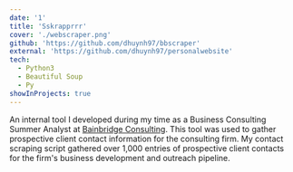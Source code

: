```yaml
---
date: '1'
title: 'Sskrapprrr'
cover: './webscraper.png'
github: 'https://github.com/dhuynh97/bbscraper'
external: 'https://github.com/dhuynh97/personalwebsite'
tech:
  - Python3
  - Beautiful Soup
  - Py
showInProjects: true
---
```


An internal tool I developed during my time as a Business Consulting Summer Analyst at [Bainbridge Consulting](https://bainbridgeconsulting.com). This tool was used to gather prospective client contact information for the consulting firm. My contact scraping script gathered over 1,000 entries of prospective client contacts for the firm's business development and outreach pipeline.